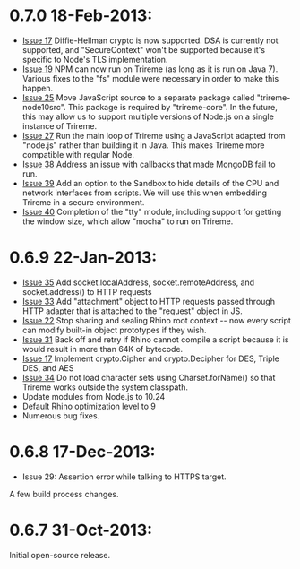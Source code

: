 # 0.7.0 18-Feb-2013:

* [Issue 17](https://github.com/apigee/trireme/issues/17) Diffie-Hellman crypto
is now supported. DSA is currently not supported, and "SecureContext" won't be supported because it's specific to Node's
TLS implementation.
* [Issue 19](https://github.com/apigee/trireme/issues/19) NPM can now run on Trireme (as long as it is run on
Java 7). Various fixes to the "fs" module were necessary in order to make this happen.
* [Issue 25](https://github.com/apigee/trireme/issues/25) Move JavaScript source to a separate package called
"trireme-node10src". This package is required by "trireme-core". In the future, this may allow us to support
multiple versions of Node.js on a single instance of Trireme.
* [Issue 27](https://github.com/apigee/trireme/issues/27) Run the main loop of Trireme using a JavaScript adapted
from "node.js" rather than building it in Java. This makes Trireme more compatible with regular Node.
* [Issue 38](https://github.com/apigee/trireme/issues/38) Address an issue with callbacks that made MongoDB
fail to run.
* [Issue 39](https://github.com/apigee/trireme/issues/39) Add an option to the Sandbox to hide details of the CPU and
network interfaces from scripts. We will use this when embedding Trireme in a secure environment.
* [Issue 40](https://github.com/apigee/trireme/issues/40) Completion of the "tty" module, including support for
getting the window size, which allow "mocha" to run on Trireme.

# 0.6.9 22-Jan-2013:

* [Issue 35](https://github.com/apigee/trireme/issues/35) Add socket.localAddress, socket.remoteAddress, and socket.address() to HTTP requests
* [Issue 33](https://github.com/apigee/trireme/issues/33) Add "attachment" object to HTTP requests passed through HTTP adapter that is attached to the "request" object in JS.
* [Issue 22](https://github.com/apigee/trireme/issues/22) Stop sharing and sealing Rhino root context -- now every script can modify built-in object prototypes if they wish.
* [Issue 31](https://github.com/apigee/trireme/issues/31) Back off and retry if Rhino cannot compile a script because it is would result in more than 64K of bytecode.
* [Issue 17](https://github.com/apigee/trireme/issues/17) Implement crypto.Cipher and crypto.Decipher for DES, Triple DES, and AES
* [Issue 34](https://github.com/apigee/trireme/pull/34) Do not load character sets using Charset.forName() so that Trireme works outside the system classpath.
* Update modules from Node.js to 10.24
* Default Rhino optimization level to 9
* Numerous bug fixes.

# 0.6.8 17-Dec-2013:

* Issue 29: Assertion error while talking to HTTPS target.

A few build process changes.

# 0.6.7 31-Oct-2013:

Initial open-source release.
